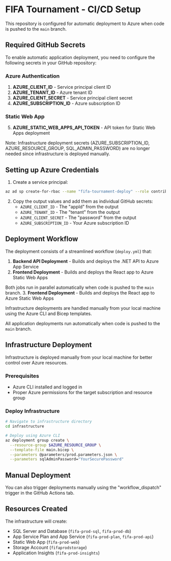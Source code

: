 # FIFA Tournament - CI/CD Setup

This repository is configured for automatic deployment to Azure when code is pushed to the `main` branch.

## Required GitHub Secrets

To enable automatic application deployment, you need to configure the following secrets in your GitHub repository:

### Azure Authentication
1. **AZURE_CLIENT_ID** - Service principal client ID
2. **AZURE_TENANT_ID** - Azure tenant ID  
3. **AZURE_CLIENT_SECRET** - Service principal client secret
4. **AZURE_SUBSCRIPTION_ID** - Azure subscription ID

### Static Web App
5. **AZURE_STATIC_WEB_APPS_API_TOKEN** - API token for Static Web Apps deployment

Note: Infrastructure deployment secrets (AZURE_SUBSCRIPTION_ID, AZURE_RESOURCE_GROUP, SQL_ADMIN_PASSWORD) are no longer needed since infrastructure is deployed manually.

## Setting up Azure Credentials

1. Create a service principal:
```bash
az ad sp create-for-rbac --name "fifa-tournament-deploy" --role contributor --scopes /subscriptions/{subscription-id}/resourceGroups/{resource-group}
```

2. Copy the output values and add them as individual GitHub secrets:
   - `AZURE_CLIENT_ID` - The "appId" from the output
   - `AZURE_TENANT_ID` - The "tenant" from the output  
   - `AZURE_CLIENT_SECRET` - The "password" from the output
   - `AZURE_SUBSCRIPTION_ID` - Your Azure subscription ID

## Deployment Workflow

The deployment consists of a streamlined workflow (`deploy.yml`) that:

1. **Backend API Deployment** - Builds and deploys the .NET API to Azure App Service
2. **Frontend Deployment** - Builds and deploys the React app to Azure Static Web Apps

Both jobs run in parallel automatically when code is pushed to the `main` branch.
3. **Frontend Deployment** - Builds and deploys the React app to Azure Static Web Apps

Infrastructure deployments are handled manually from your local machine using the Azure CLI and Bicep templates.

All application deployments run automatically when code is pushed to the `main` branch.

## Infrastructure Deployment

Infrastructure is deployed manually from your local machine for better control over Azure resources.

### Prerequisites
- Azure CLI installed and logged in
- Proper Azure permissions for the target subscription and resource group

### Deploy Infrastructure
```bash
# Navigate to infrastructure directory
cd infrastructure

# Deploy using Azure CLI
az deployment group create \
  --resource-group $AZURE_RESOURCE_GROUP \
  --template-file main.bicep \
  --parameters @parameters/prod.parameters.json \
  --parameters sqlAdminPassword="YourSecurePassword"
```

## Manual Deployment

You can also trigger deployments manually using the "workflow_dispatch" trigger in the GitHub Actions tab.

## Resources Created

The infrastructure will create:
- SQL Server and Database (`fifa-prod-sql`, `fifa-prod-db`)
- App Service Plan and App Service (`fifa-prod-plan`, `fifa-prod-api`)
- Static Web App (`fifa-prod-web`)
- Storage Account (`fifaprodstorage`)
- Application Insights (`fifa-prod-insights`)
